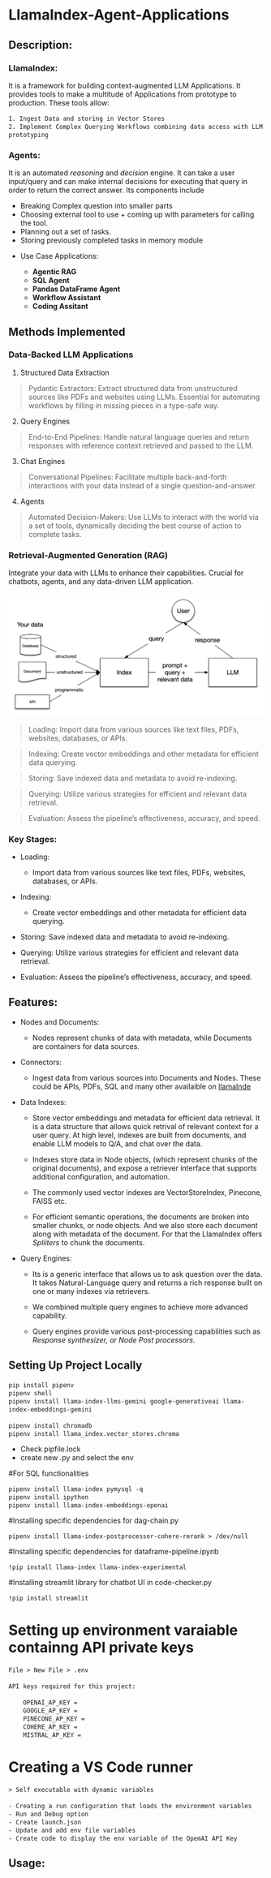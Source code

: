 # LlamaIndex-Agent-Applications




## Description:

### LlamaIndex:

It is a framework for building context-augmented LLM Applications. It provides tools to make a multitude of Applications from prototype to production. These tools allow:

    1. Ingest Data and storing in Vector Stores
    2. Implement Complex Querying Workflows combining data access with LLM prototyping

### Agents:

It is an automated *reasoning* and *decision* engine. It can take a user input/query and can make internal decisions for executing that query in order to return the correct answer. Its components include 

- Breaking Complex question into smaller parts
- Choosing external tool to use + coming up with parameters for calling the tool.
- Planning out a set of tasks.
- Storing previously completed tasks in memory module

* Use Case Applications:

   - **Agentic RAG**
   - **SQL Agent**
   - **Pandas DataFrame Agent**
   - **Workflow Assistant**
   - **Coding Assitant**


## Methods Implemented

### Data-Backed LLM Applications

1. Structured Data Extraction

> Pydantic Extractors: Extract structured data from unstructured sources like PDFs and websites using LLMs. Essential for automating workflows by filling in missing pieces in a type-safe way.
   
2. Query Engines

> End-to-End Pipelines: Handle natural language queries and return responses with reference context retrieved and passed to the LLM.
   
3. Chat Engines

> Conversational Pipelines: Facilitate multiple back-and-forth interactions with your data instead of a single question-and-answer.

4. Agents

> Automated Decision-Makers: Use LLMs to interact with the world via a set of tools, dynamically deciding the best course of action to complete tasks.

### Retrieval-Augmented Generation (RAG)
   
Integrate your data with LLMs to enhance their capabilities. Crucial for chatbots, agents, and any data-driven LLM application.

![ScreenShot](/basic_rag.png)

> Loading: Import data from various sources like text files, PDFs, websites, databases, or APIs.

> Indexing: Create vector embeddings and other metadata for efficient data querying.

> Storing: Save indexed data and metadata to avoid re-indexing.

> Querying: Utilize various strategies for efficient and relevant data retrieval.

> Evaluation: Assess the pipeline’s effectiveness, accuracy, and speed.

### Key Stages:

* Loading:
  
  - Import data from various sources like text files, PDFs, websites, databases, or APIs.

* Indexing:
  - Create vector embeddings and other metadata for efficient data querying.

- Storing: Save indexed data and metadata to avoid re-indexing.

- Querying: Utilize various strategies for efficient and relevant data retrieval.

- Evaluation: Assess the pipeline’s effectiveness, accuracy, and speed.

## Features:

* Nodes and Documents:
  
  - Nodes represent chunks of data with metadata, while Documents are containers for data sources.
  
* Connectors:
  
  - Ingest data from various sources into Documents and Nodes. These could be APIs, PDFs, SQL and many other availaible on [llamaInde](https://docs.llamaindex.ai/en/stable/)


* Data Indexes:

  - Store vector embeddings and metadata for efficient data retrieval. It is a data structure that allows quick retrival of relevant context for a user query. At high level, indexes are built from documents, and enable LLM models to Q/A, and chat over the data.

  - Indexes store data in Node objects, (which represent chunks of the original documents), and expose a retriever interface that supports additional configuration, and automation.

  - The commonly used vector indexes are VectorStoreIndex, Pinecone, FAISS etc.
  -  For efficient semantic operations, the documents are broken into smaller chunks, or node objects. And we also store each document along with metadata of the document. For that the LlamaIndex offers *Spliiters* to chunk the documents.

* Query Engines:

  - Its is a generic interface that allows us to ask question over the data. It takes Natural-Language query and returns a rich response built on one or many indexes via retrievers.
 
  - We combined multiple query engines to achieve more advanced capability.
 
  - Query engines provide various post-processing capabilities such as *Response synthesizer, or Node Post processors*.
 




## Setting Up Project Locally


    pip install pipenv
    pipenv shell
    pipenv install llama-index-llms-gemini google-generativeai llama-index-embeddings-gemini 

    pipenv install chromadb
    pipenv install llama_index.vector_stores.chroma
    
- Check pipfile.lock
- create new .py and select the env

#For SQL functionalities

    pipenv install llama-index pymysql -q
    pipenv install ipython
    pipenv install llama-index-embeddings-openai


#Installing specific dependencies for dag-chain.py

    pipenv install llama-index-postprocessor-cohere-rerank > /dev/null

#Installing specific dependencies for dataframe-pipeline.ipynb

    !pip install llama-index llama-index-experimental

#Installing streamlit library for chatbot UI in code-checker.py

    !pip install streamlit

# Setting up environment varaiable containng API private keys

    File > New File > .env

    API keys required for this project:
    
        OPENAI_AP_KEY =
        GOOGLE_AP_KEY =
        PINECONE_AP_KEY =
        COHERE_AP_KEY =
        MISTRAL_AP_KEY =

# Creating a VS Code runner

    > Self executable with dynamic variables

    - Creating a run configuration that loads the environment variables
    - Run and Debug option
    - Create launch.json
    - Update and add env file variables
    - Create code to display the env variable of the OpemAI API Key

## Usage:
